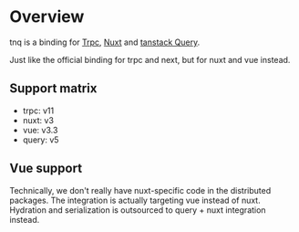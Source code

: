 # Overview

tnq is a binding for [Trpc], [Nuxt] and [tanstack Query].

Just like the official binding for trpc and next, but for nuxt and vue instead.

[trpc]: https://trpc.io/
[nuxt]: https://nuxt.com/
[tanstack query]: https://tanstack.com/query/latest/docs/framework/react/overview

## Support matrix

- trpc: v11
- nuxt: v3
- vue: v3.3
- query: v5

## Vue support

Technically, we don't really have nuxt-specific code in the distributed packages. The
integration is actually targeting vue instead of nuxt. Hydration and serialization is
outsourced to query + nuxt integration instead.
